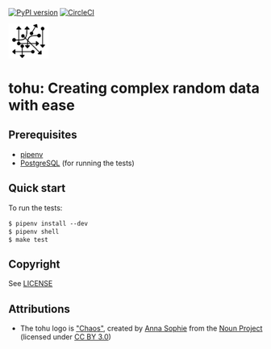 [![PyPI version](https://badge.fury.io/py/tohu.svg)](https://badge.fury.io/py/tohu) [![CircleCI](https://circleci.com/gh/maxalbert/tohu.svg?style=shield)](https://circleci.com/gh/maxalbert/tohu)


<img src="./docs/img/logo.png" alt="Tohu Logo" width="80px">

tohu: Creating complex random data with ease
============================================

Prerequisites
-------------

- [pipenv](https://docs.pipenv.org/)
- [PostgreSQL](https://www.postgresql.org/) (for running the tests)


Quick start
-----------

To run the tests:
```
$ pipenv install --dev
$ pipenv shell
$ make test
```


Copyright
---------

See [LICENSE](./LICENSE)


Attributions
------------

- The tohu logo is ["Chaos"](https://thenounproject.com/madeirah/uploads/?i=1893477), created by [Anna Sophie](https://thenounproject.com/madeirah/) from the [Noun Project](https://thenounproject.com/) (licensed under [CC BY 3.0](https://creativecommons.org/licenses/by/3.0/legalcode))